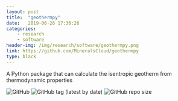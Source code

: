 ```yaml
---
layout: post
title:  "geothermpy"
date:   2019-06-26 17:36:26
categories: 
    - research
    - software
header-img: /img/research/software/geothermpy.png
link: https://github.com/MineralsCloud/geothermpy
type: black
---
```


A Python package that can calculate the isentropic geotherm from thermodynamic properties

 
  
<p>
    <img alt="GitHub" src="https://img.shields.io/github/license/MineralsCloud/geothermpy.svg">
    <img alt="GitHub tag (latest by date)" src="https://img.shields.io/github/tag-date/MineralsCloud/geothermpy.svg">
    <img alt="GitHub repo size" src="https://img.shields.io/github/repo-size/MineralsCloud/geothermpy.svg">
</p>